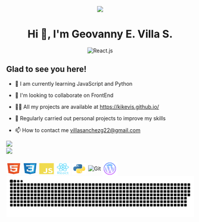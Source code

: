 <div align="center">
  <a href="#"><img src="https://user-images.githubusercontent.com/91026290/199279083-9e86f1a4-8d87-41b9-b60c-798d520bb87b.gif"></a>  
</div>

<h1 align="center">Hi 👋, I'm Geovanny E. Villa S.</h1>

<div align="center">

![React.js](https://img.shields.io/badge/react.js-%230073CF.svg?style=for-the-badge&logo=React&logoColor=blue&color=white)
<!-- ![Next.js](https://img.shields.io/badge/next.js-%230073CF.svg?style=for-the-badge&logo=Next.js&logoColor=white&color=000000) -->
<!-- ![TailwindCSS](https://img.shields.io/badge/tailwindcss-%230073CF.svg?style=for-the-badge&logo=TailwindCSS&logoColor=white&color=06B6D4) -->
<!-- ![ChakraUI](https://img.shields.io/badge/CHAKRAUI-%230073CF.svg?style=for-the-badge&logo=CHAKRAUI&logoColor=white&color=blue) -->
<!-- ![Node.js](https://img.shields.io/badge/node.js-%230073CF.svg?style=for-the-badge&logo=Node.js&logoColor=white&color=339933) -->

</div>

<h2>Glad to see you here!</h2>

<!-- - 🔭 I'm currently doing personal projects -->

- 🌱 I am currently learning JavaScript and Python

- 👯 I'm looking to collaborate on FrontEnd 

<!-- - 🤝 Looking for help with my Blog 🤙 -->

- 👨‍💻 All my projects are available at https://kikevis.github.io/

- 📝 Regularly carried out personal projects to improve my skills

<!-- - 💬 Ask me about YOU -->

- 📫 How to contact me villasanchezg22@gmail.com

<!-- - ⚡ Fun fact vim user without linux env 😅 -->

<div>
  <div>
    <img height="200" src="https://github-readme-stats.vercel.app/api/top-langs/?username=kikevis&layout=compact&theme=tokyonight&count_private=true"> <br>
    <img height="200" src="https://github-readme-stats.vercel.app/api?username=kikevis&theme=tokyonight&show_icons=true&count_private=true">
  </div>
</div>

<div style="display: inline_block"><br>
  <img align="center" alt="HTML" height="30" width="40" src="https://raw.githubusercontent.com/devicons/devicon/master/icons/html5/html5-original.svg">
  <img align="center" alt="CSS" height="30" width="40" src="https://raw.githubusercontent.com/devicons/devicon/master/icons/css3/css3-original.svg">
  <img align="center" alt="Js" height="30" width="40" src="https://raw.githubusercontent.com/devicons/devicon/master/icons/javascript/javascript-plain.svg">
  <img align="center" alt="React" height="30" width="40" src="https://raw.githubusercontent.com/devicons/devicon/master/icons/react/react-original-wordmark.svg">
  <!--    <img align="center" alt="Nextjs" height="30" width="46" src="https://raw.githubusercontent.com/JosephVTX/icons/main/nextjs-icon.svg"> -->
  <img align="center" alt="Python" height="30" width="40" src="https://raw.githubusercontent.com/devicons/devicon/master/icons/python/python-original.svg">
  <!--   <img align="center" alt="Selenium" height="30" width="40" src="https://raw.githubusercontent.com/JosephVTX/icons/main/selenium-icon.svg"> -->
  <!--  <img align="center" alt="NodeJs" height="30" width="40" src="https://raw.githubusercontent.com/JosephVTX/icons/main/nodejs-icon.svg"> -->
  <!--   <img align="center" alt="Tailwind" height="30" width="40" src="https://camo.githubusercontent.com/5734d0669fe22ce04a1cb989a156cd32c379875f6bca56d5210c9432824856d9/68747470733a2f2f7777772e766563746f726c6f676f2e7a6f6e652f6c6f676f732f7461696c77696e646373732f7461696c77696e646373732d69636f6e2e737667"> -->
  <!--  <img align="center" alt="Redux" height="30" width="40" src="https://raw.githubusercontent.com/devicons/devicon/master/icons/redux/redux-original.svg"> -->
  <!--   <img align="center" alt="Firebase" height="30" width="40" src="https://www.vectorlogo.zone/logos/firebase/firebase-icon.svg"> -->
  <img align="center" alt="Git" height="30" width="40" src="https://camo.githubusercontent.com/fbfcb9e3dc648adc93bef37c718db16c52f617ad055a26de6dc3c21865c3321d/68747470733a2f2f7777772e766563746f726c6f676f2e7a6f6e652f6c6f676f732f6769742d73636d2f6769742d73636d2d69636f6e2e737667">
  <!--  <img align="center" alt="Photoshop" height="30" width="40" src="https://upload.wikimedia.org/wikipedia/commons/a/af/Adobe_Photoshop_CC_icon.svg"> -->
  <!--  <img align="center" alt="Illustrator" height="30" width="40" src="https://upload.wikimedia.org/wikipedia/commons/f/fb/Adobe_Illustrator_CC_icon.svg"> -->
  <!--  <img align="center" alt="Postman" height="30" width="40" src="https://www.svgrepo.com/show/354202/postman-icon.svg"> -->
  <img align="center" alt="Wordpress" height="40" width="40" src="https://raw.githubusercontent.com/JosephVTX/icons/main/icons8-wordpress.svg">
  <!--  <img align="center" alt="Wix" height="40" width="40" src="https://raw.githubusercontent.com/JosephVTX/icons/main/wix-icon.svg"> -->
  <!--  <img align="center" alt="Autocad" height="40" width="40" src="https://raw.githubusercontent.com/JosephVTX/icons/main/autocad-icon.svg"> -->
  <!--  <img align="center" alt="Solidworks" height="40" width="40" src="https://raw.githubusercontent.com/JosephVTX/icons/main/solidwork-icon.svg"> -->
</div>
 
<div> 
  <!--   <a href="https://github.com/kikevis?tab=repositories"><img src="https://raw.githubusercontent.com/kikevis/kikevis/output/github-contribution-grid-snake-dark.svg"></a> -->
  <a href="https://github.com/kikevis?tab=repositories"><img src="https://raw.githubusercontent.com/JosephVTX/josephvtx/output/github-contribution-grid-snake-dark.svg"></a>
</div>
